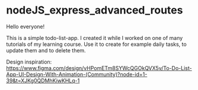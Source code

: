 # nodeJS_express_advanced_routes
Hello everyone!

This is a simple todo-list-app. 
I created it while I worked on one of many tutorials of my learning course.
Use it to create for example daily tasks, to update them and to delete them.

Design inspiration: https://www.figma.com/design/vHPomETm8SYWcQGOkQVX5v/To-Do-List-App-UI-Design-With-Animation-(Community)?node-id=1-39&t=XJKg0QDMhKiwKHLq-1